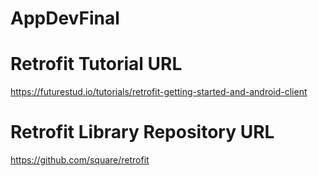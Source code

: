 # AppDevFinal

# Retrofit Tutorial URL #
https://futurestud.io/tutorials/retrofit-getting-started-and-android-client

# Retrofit Library Repository URL #
https://github.com/square/retrofit
